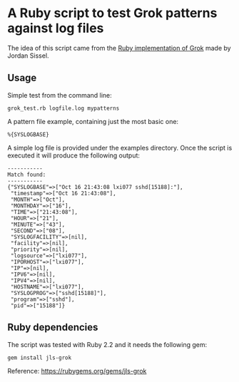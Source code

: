 A Ruby script to test Grok patterns against log files
=====================================================

The idea of this script came from the [Ruby implementation of Grok](https://github.com/jordansissel/ruby-grok) made by Jordan Sissel.

Usage
-----

Simple test from the command line:
~~~
grok_test.rb logfile.log mypatterns
~~~

A pattern file example, containing just the most basic one:
~~~
%{SYSLOGBASE}
~~~

A simple log file is provided under the examples directory. Once the script is
executed it will produce the following output:

~~~
-----------
Match found:
-----------
{"SYSLOGBASE"=>["Oct 16 21:43:08 lxi077 sshd[15188]:"],
 "timestamp"=>["Oct 16 21:43:08"],
 "MONTH"=>["Oct"],
 "MONTHDAY"=>["16"],
 "TIME"=>["21:43:08"],
 "HOUR"=>["21"],
 "MINUTE"=>["43"],
 "SECOND"=>["08"],
 "SYSLOGFACILITY"=>[nil],
 "facility"=>[nil],
 "priority"=>[nil],
 "logsource"=>["lxi077"],
 "IPORHOST"=>["lxi077"],
 "IP"=>[nil],
 "IPV6"=>[nil],
 "IPV4"=>[nil],
 "HOSTNAME"=>["lxi077"],
 "SYSLOGPROG"=>["sshd[15188]"],
 "program"=>["sshd"],
 "pid"=>["15188"]}
~~~

Ruby dependencies
-----------------

The script was tested with Ruby 2.2 and it needs the following gem:

~~~
gem install jls-grok
~~~

Reference: https://rubygems.org/gems/jls-grok

